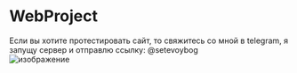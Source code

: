 # WebProject
Если вы хотите протестировать сайт, то свяжитесь со мной в telegram, я запущу сервер и отправлю ссылку: @setevoybog
<br>
![изображение](https://user-images.githubusercontent.com/15861500/126872388-8e9ddc22-ffb4-4014-93a9-9bcbff74fdc1.png)

